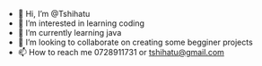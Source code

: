- 👋 Hi, I’m @Tshihatu
- 👀 I’m interested in learning coding
- 🌱 I’m currently learning java 
- 💞️ I’m looking to collaborate on creating some begginer projects
- 📫 How to reach me 0728911731 or tshihatu@gmail.com

<!---
Tshihatu/Tshihatu is a ✨ special ✨ repository because its `README.md` (this file) appears on your GitHub profile.
You can click the Preview link to take a look at your changes.
--->
